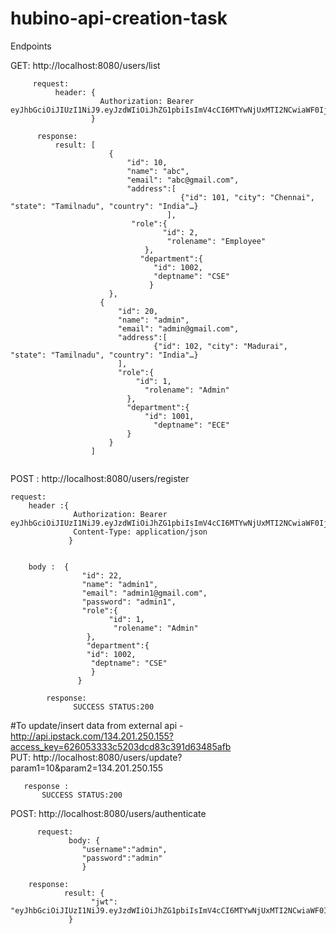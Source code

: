 # hubino-api-creation-task

Endpoints


GET: http://localhost:8080/users/list

```
     request: 
          header: {
                    Authorization: Bearer eyJhbGciOiJIUzI1NiJ9.eyJzdWIiOiJhZG1pbiIsImV4cCI6MTYwNjUxMTI2NCwiaWF0IjoxNjA2NDc1MjY0fQ.wF1EFEKbEa008GfQaY5GvfTvfGSj7E1lc8h6Ae_GhqM
                  }
            
      response:
          result: [
                      {
                          "id": 10,
                          "name": "abc",
                          "email": "abc@gmail.com",
                          "address":[
                                      {"id": 101, "city": "Chennai", "state": "Tamilnadu", "country": "India"…}
                                   ],
                           "role":{
                                  "id": 2,
                                   "rolename": "Employee"
                              },
                             "department":{
                                "id": 1002,
                                "deptname": "CSE"
                               }
                      },
                    {
                        "id": 20,
                        "name": "admin",
                        "email": "admin@gmail.com",
                        "address":[
                                {"id": 102, "city": "Madurai", "state": "Tamilnadu", "country": "India"…}
                        ],
                        "role":{
                            "id": 1,
                              "rolename": "Admin"
                          },
                          "department":{
                              "id": 1001,
                                "deptname": "ECE"
                          }
                      }
                  ]
                  
  ```                
                  
 POST : http://localhost:8080/users/register
 
    request:
        header :{
                  Authorization: Bearer eyJhbGciOiJIUzI1NiJ9.eyJzdWIiOiJhZG1pbiIsImV4cCI6MTYwNjUxMTI2NCwiaWF0IjoxNjA2NDc1MjY0fQ.wF1EFEKbEa008GfQaY5GvfTvfGSj7E1lc8h6Ae_GhqM
                  Content-Type: application/json
                 }
        
        
        body :  {
                    "id": 22,
                    "name": "admin1",
                    "email": "admin1@gmail.com",
                    "password": "admin1",
                    "role":{
                          "id": 1,
                           "rolename": "Admin"
                     },
                     "department":{
                     "id": 1002,
                      "deptname": "CSE"
                      }
                   }
                   
            response: 
                  SUCCESS STATUS:200
                   
                   
 #To update/insert data from external api - http://api.ipstack.com/134.201.250.155?access_key=626053333c5203dcd83c391d63485afb              
 PUT: http://localhost:8080/users/update?param1=10&param2=134.201.250.155
 ```
    response :
        SUCCESS STATUS:200
 ```
 
 
 POST: http://localhost:8080/users/authenticate

```
      request:
             body: {
                "username":"admin",
                "password":"admin"
                }
 ```               
  ```              
      response:
              result: {
                    "jwt": "eyJhbGciOiJIUzI1NiJ9.eyJzdWIiOiJhZG1pbiIsImV4cCI6MTYwNjUxMTI2NCwiaWF0IjoxNjA2NDc1MjY0fQ.wF1EFEKbEa008GfQaY5GvfTvfGSj7E1lc8h6Ae_GhqM"
               }
```

